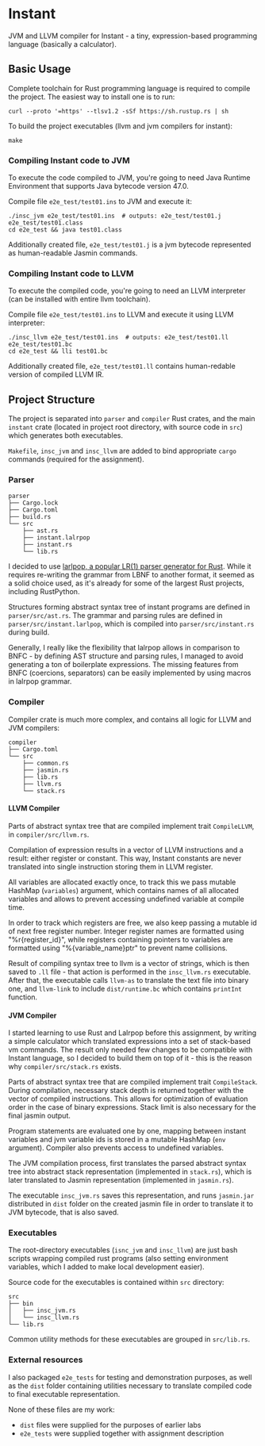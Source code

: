 # Instant

JVM and LLVM compiler for Instant - a tiny, expression-based programming language (basically a calculator).


## Basic Usage

Complete toolchain for Rust programming language is required to compile the project.
The easiest way to install one is to run:
```shell script
curl --proto '=https' --tlsv1.2 -sSf https://sh.rustup.rs | sh
```

To build the project executables (llvm and jvm compilers for instant):
```shell script
make
```

### Compiling Instant code to JVM

To execute the code compiled to JVM, you're going to need Java Runtime Environment
that supports Java bytecode version 47.0.

Compile file `e2e_test/test01.ins` to JVM and execute it:
```shell script
./insc_jvm e2e_test/test01.ins  # outputs: e2e_test/test01.j e2e_test/test01.class
cd e2e_test && java test01.class
```

Additionally created file, `e2e_test/test01.j` is a jvm bytecode represented as human-readable Jasmin commands.


### Compiling Instant code to LLVM

To execute the compiled code, you're going to need an LLVM interpreter (can be installed with entire llvm toolchain).

Compile file `e2e_test/test01.ins` to LLVM and execute it using LLVM interpreter:
```shell script
./insc_llvm e2e_test/test01.ins  # outputs: e2e_test/test01.ll e2e_test/test01.bc
cd e2e_test && lli test01.bc
```

Additionally created file, `e2e_test/test01.ll` contains human-redable version of compiled LLVM IR.


## Project Structure

The project is separated into `parser` and `compiler` Rust crates, and the main `instant` crate 
(located in project root directory, with source code in `src`) which generates both executables.

`Makefile`, `insc_jvm` and `insc_llvm` are added to bind appropriate `cargo` commands (required for the assignment).


### Parser

```
parser
├── Cargo.lock
├── Cargo.toml
├── build.rs
└── src
    ├── ast.rs
    ├── instant.lalrpop
    ├── instant.rs
    └── lib.rs
```

I decided to use [larlpop, a popular LR(1) parser generator for Rust](https://github.com/lalrpop/lalrpop).
While it requires re-writing the grammar from LBNF to another format, it seemed as a solid choice used,
as it's already for some of the largest Rust projects, including RustPython.

Structures forming abstract syntax tree of instant programs are defined in `parser/src/ast.rs`.
The grammar and parsing rules are defined in `parser/src/instant.larlpop`, 
which is compiled into `parser/src/instant.rs` during build.

Generally, I really like the flexibility that lalrpop allows in comparison to BNFC - by defining AST structure
and parsing rules, I managed to avoid generating a ton of boilerplate expressions. The missing features from BNFC
(coercions, separators) can be easily implemented by using macros in lalrpop grammar.


### Compiler

Compiler crate is much more complex, and contains all logic for LLVM and JVM compilers:

```
compiler
├── Cargo.toml
└── src
    ├── common.rs
    ├── jasmin.rs
    ├── lib.rs
    ├── llvm.rs
    └── stack.rs
```

#### LLVM Compiler

Parts of abstract syntax tree that are compiled implement trait `CompileLLVM`, in `compiler/src/llvm.rs`.

Compilation of expression results in a vector of LLVM instructions and a result: either register or constant.
This way, Instant constants are never translated into single instruction storing them in LLVM register.

All variables are allocated exactly once, to track this we pass mutable HashMap (`variables`) argument,
which contains names of all allocated variables and allows to prevent accessing undefined variable at compile time.

In order to track which registers are free, we also keep passing a mutable id of next free register number.
Integer register names are formatted using "%r{register_id}", while registers containing pointers to variables
are formatted using "%{variable_name}ptr" to prevent name collisions.

Result of compiling syntax tree to llvm is a vector of strings, which is then saved to `.ll` file - that action
is performed in the `insc_llvm.rs` executable. After that, the executable calls `llvm-as` to translate the text
file into binary one, and `llvm-link` to include `dist/runtime.bc` which contains `printInt` function.


#### JVM Compiler

I started learning to use Rust and Lalrpop before this assignment, by writing a simple calculator which translated
expressions into a set of stack-based vm commands. The result only needed few changes to be compatible with Instant
language, so I decided to build them on top of it - this is the reason why `compiler/src/stack.rs` exists.

Parts of abstract syntax tree that are compiled implement trait `CompileStack`. During compilation,
necessary stack depth is returned together with the vector of compiled instructions. This allows for optimization
of evaluation order in the case of binary expressions. Stack limit is also necessary for the final jasmin output.

Program statements are evaluated one by one, mapping between instant variables and jvm variable ids is stored
in a mutable HashMap (`env` argument). Compiler also prevents access to undefined variables.

The JVM compilation process, first translates the parsed abstract syntax tree into abstract stack representation
(implemented in `stack.rs`), which is later translated to Jasmin representation (implemented in `jasmin.rs`).

The executable `insc_jvm.rs` saves this representation, and runs `jasmin.jar` distributed in `dist` folder on the
created jasmin file in order to translate it to JVM bytecode, that is also saved. 


### Executables

The root-directory executables (`isnc_jvm` and `insc_llvm`) are just bash scripts wrapping compiled rust programs
(also setting environment variables, which I added to make local development easier).

Source code for the executables is contained within `src` directory:

```
src
├── bin
│   ├── insc_jvm.rs
│   └── insc_llvm.rs
└── lib.rs
```

Common utility methods for these executables are grouped in `src/lib.rs`.


### External resources

I also packaged `e2e_tests` for testing and demonstration purposes, as well as
the `dist` folder containing utilities necessary to translate compiled code to final executable representation.

None of these files are my work:
* `dist` files were supplied for the purposes of earlier labs
* `e2e_tests` were supplied together with assignment description

